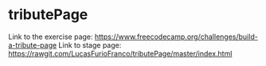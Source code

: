 # tributePage
Link to the exercise page: https://www.freecodecamp.org/challenges/build-a-tribute-page
Link to stage page: https://rawgit.com/LucasFurioFranco/tributePage/master/index.html
